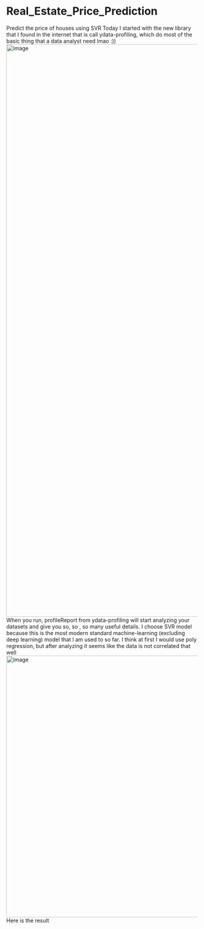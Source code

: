 # Real_Estate_Price_Prediction
 Predict the price of houses using SVR
Today I started with the new library that I found in the internet that is call ydata-profiling, which do most of the basic thing that a data analyst need lmao :))
<img width="1506" alt="image" src="https://github.com/user-attachments/assets/0335672e-1835-46d8-924a-0ec49d291a2f">
When you run, profileReport from ydata-profiling will start analyzing your datasets and give you so, so , so many useful details.
I choose SVR model because this is the most modern standard machine-learning (excluding deep learning) model that I am used to so far. I think at first I would use poly regression, but after analyzing it seems like the data is not correlated that well
<img width="688" alt="image" src="https://github.com/user-attachments/assets/6fd6ade2-3653-4572-b87e-e01d6ad76d8a">
Here is the result
